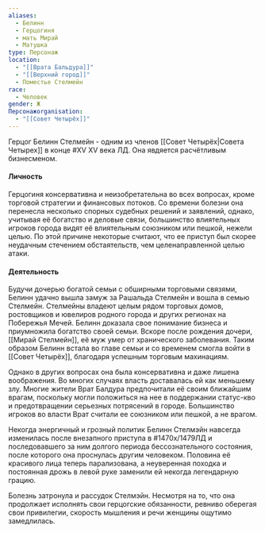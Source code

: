 ```yaml
---
aliases:
  - Белинн
  - Герцогиня
  - мать Мирай
  - Матушка
type: Персонаж
location:
  - "[[Врата Бальдура]]"
  - "[[Верхний город]]"
  - Поместье Стелмейн
race:
  - Человек
gender: Ж
Персонажorganisation:
  - "[[Совет Четырёх]]"
---
```


Герцог Белинн Стелмейн - одним из членов [[Совет Четырёх|Совета Четырех]] в конце #XV XV века ЛД. Она явдяется расчётливым бизнесменом.

#### Личность
Герцогиня консервативна и неизобретательна во всех вопросах, кроме торговой стратегии и финансовых потоков. Со времени болезни она перенесла несколько спорных судебных решений и заявлений, однако, учитывая её богатство и деловые связи, большинство влиятельных игроков города видят её влиятельным союзником или пешкой, нежели целью. По этой причине некоторые считают, что ее приступ был скорее неудачным стечением обстаятельств, чем целенаправленной целью атаки.

#### Деятельность
Будучи дочерью богатой семьи с обширными торговыми связями, Белинн удачно вышла замуж за Рашальда Стелмейн и вошла в семью Стелмейн. Стелмейны владеют целым рядом торговых домов, ростовщиков и ювелиров родного города и других регионах на Побережья Мечей. Белинн доказала свое понимание бизнеса и приумножила богатство своей семьи. Вскоре после рождения дочери, [[Мирай Стелмейн]], её муж умер от хранического заболевания. Таким образом Белинн встала во главе семьи и со временем смогла войти в [[Совет Четырёх]], благодаря успешным торговым махинациям.  

Однако в других вопросах она была консервативна и даже лишена воображения. Во многих случаях власть доставалась ей как меньшему злу. Многие жители Врат Балдура предпочитали её своим ближайшим врагам, поскольку могли положиться на нее в поддержании статус-кво и предотвращении серьезных потрясений в городе. Большинство игроков во власти Врат считали ее союзником или пешкой, а не врагом. 

Некогда энергичный и грозный политик Белинн Стелмэйн навсегда изменилась после внезапного приступа в #1470х/1479ЛД и последовавшего за ним долгого периода бессознательного состояния, после которого она проснулась другим человеком. Половина её красивого лица теперь парализована, а неуверенная походка и постоянная дрожь в левой руке заменили ей некогда легендарную грацию.
 
Болезнь затронула и рассудок Стелмэйн. Несмотря на то, что она продолжает исполнять свои герцогские обязанности, ревниво оберегая свои привилегии, скорость мышления и речи женщины ощутимо замедлилась. 
